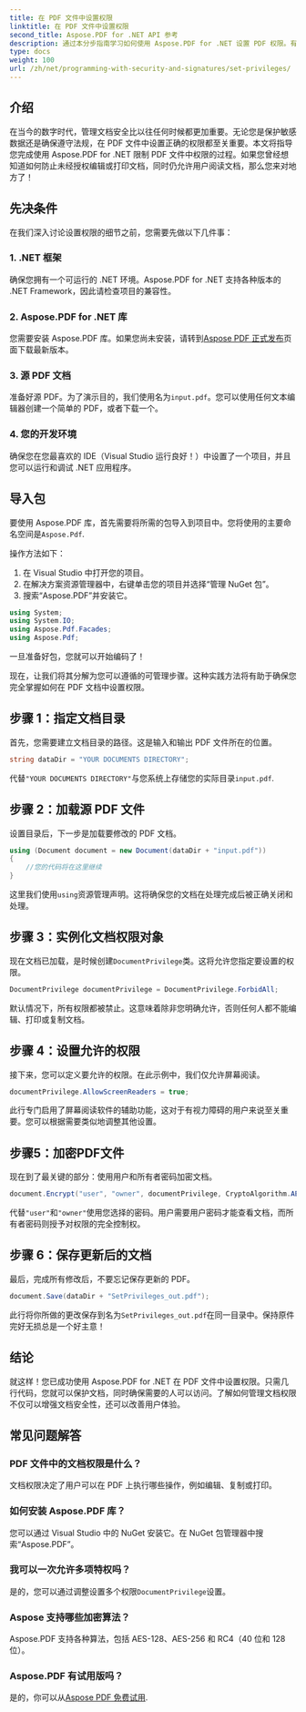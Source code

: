 ```yaml
---
title: 在 PDF 文件中设置权限
linktitle: 在 PDF 文件中设置权限
second_title: Aspose.PDF for .NET API 参考
description: 通过本分步指南学习如何使用 Aspose.PDF for .NET 设置 PDF 权限。有效保护您的文档。
type: docs
weight: 100
url: /zh/net/programming-with-security-and-signatures/set-privileges/
---
```

## 介绍

在当今的数字时代，管理文档安全比以往任何时候都更加重要。无论您是保护敏感数据还是确保遵守法规，在 PDF 文件中设置正确的权限都至关重要。本文将指导您完成使用 Aspose.PDF for .NET 限制 PDF 文件中权限的过程。如果您曾经想知道如何防止未经授权编辑或打印文档，同时仍允许用户阅读文档，那么您来对地方了！

## 先决条件

在我们深入讨论设置权限的细节之前，您需要先做以下几件事：

### 1. .NET 框架

确保您拥有一个可运行的 .NET 环境。Aspose.PDF for .NET 支持各种版本的 .NET Framework，因此请检查项目的兼容性。

### 2. Aspose.PDF for .NET 库

您需要安装 Aspose.PDF 库。如果您尚未安装，请转到[Aspose PDF 正式发布](https://releases.aspose.com/pdf/net/)页面下载最新版本。

### 3. 源 PDF 文档

准备好源 PDF。为了演示目的，我们使用名为`input.pdf`。您可以使用任何文本编辑器创建一个简单的 PDF，或者下载一个。

### 4. 您的开发环境

确保您在您最喜欢的 IDE（Visual Studio 运行良好！）中设置了一个项目，并且您可以运行和调试 .NET 应用程序。

## 导入包

要使用 Aspose.PDF 库，首先需要将所需的包导入到项目中。您将使用的主要命名空间是`Aspose.Pdf`.

操作方法如下：

1. 在 Visual Studio 中打开您的项目。
2. 在解决方案资源管理器中，右键单击您的项目并选择“管理 NuGet 包”。
3. 搜索“Aspose.PDF”并安装它。

```csharp
using System;
using System.IO;
using Aspose.Pdf.Facades;
using Aspose.Pdf;
```

一旦准备好包，您就可以开始编码了！

现在，让我们将其分解为您可以遵循的可管理步骤。这种实践方法将有助于确保您完全掌握如何在 PDF 文档中设置权限。

## 步骤 1：指定文档目录

首先，您需要建立文档目录的路径。这是输入和输出 PDF 文件所在的位置。

```csharp
string dataDir = "YOUR DOCUMENTS DIRECTORY";
```
代替`"YOUR DOCUMENTS DIRECTORY"`与您系统上存储您的实际目录`input.pdf`.

## 步骤 2：加载源 PDF 文件

设置目录后，下一步是加载要修改的 PDF 文档。

```csharp
using (Document document = new Document(dataDir + "input.pdf"))
{
    //您的代码将在这里继续
}
```
这里我们使用`using`资源管理声明。这将确保您的文档在处理完成后被正确关闭和处理。

## 步骤 3：实例化文档权限对象

现在文档已加载，是时候创建`DocumentPrivilege`类。这将允许您指定要设置的权限。

```csharp
DocumentPrivilege documentPrivilege = DocumentPrivilege.ForbidAll;
```
默认情况下，所有权限都被禁止。这意味着除非您明确允许，否则任何人都不能编辑、打印或复制文档。

## 步骤 4：设置允许的权限

接下来，您可以定义要允许的权限。在此示例中，我们仅允许屏幕阅读。

```csharp
documentPrivilege.AllowScreenReaders = true;
```
此行专门启用了屏幕阅读软件的辅助功能，这对于有视力障碍的用户来说至关重要。您可以根据需要类似地调整其他设置。

## 步骤5：加密PDF文件

现在到了最关键的部分：使用用户和所有者密码加密文档。

```csharp
document.Encrypt("user", "owner", documentPrivilege, CryptoAlgorithm.AESx128, false);
```
代替`"user"`和`"owner"`使用您选择的密码。用户需要用户密码才能查看文档，而所有者密码则授予对权限的完全控制权。 

## 步骤 6：保存更新后的文档

最后，完成所有修改后，不要忘记保存更新的 PDF。

```csharp
document.Save(dataDir + "SetPrivileges_out.pdf");
```
此行将你所做的更改保存到名为`SetPrivileges_out.pdf`在同一目录中。保持原件完好无损总是一个好主意！

## 结论

就这样！您已成功使用 Aspose.PDF for .NET 在 PDF 文件中设置权限。只需几行代码，您就可以保护文档，同时确保需要的人可以访问。了解如何管理文档权限不仅可以增强文档安全性，还可以改善用户体验。 

## 常见问题解答

### PDF 文件中的文档权限是什么？  
文档权限决定了用户可以在 PDF 上执行哪些操作，例如编辑、复制或打印。

### 如何安装 Aspose.PDF 库？  
您可以通过 Visual Studio 中的 NuGet 安装它。在 NuGet 包管理器中搜索“Aspose.PDF”。

### 我可以一次允许多项特权吗？  
是的，您可以通过调整设置多个权限`DocumentPrivilege`设置。

### Aspose 支持哪些加密算法？  
Aspose.PDF 支持各种算法，包括 AES-128、AES-256 和 RC4（40 位和 128 位）。

### Aspose.PDF 有试用版吗？  
是的，你可以从[Aspose PDF 免费试用](https://releases.aspose.com/).